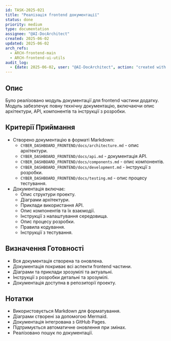 ```yaml
---
id: TASK-2025-021
title: "Реалізація frontend документації"
status: done
priority: medium
type: documentation
assignee: "@AI-DocArchitect"
created: 2025-06-02
updated: 2025-06-02
arch_refs:
  - ARCH-frontend-main
  - ARCH-frontend-ui-utils
audit_log:
  - {date: 2025-06-02, user: "@AI-DocArchitect", action: "created with status done"}
---
```

## Опис
Було реалізовано модуль документації для frontend частини додатку. Модуль забезпечує повну технічну документацію, включаючи опис архітектури, API, компонентів та інструкції з розробки.

## Критерії Приймання
- Створено документацію в форматі Markdown:
    - `CYBER_DASHBOARD_FRONTEND/docs/architecture.md` - опис архітектури.
    - `CYBER_DASHBOARD_FRONTEND/docs/api.md` - документація API.
    - `CYBER_DASHBOARD_FRONTEND/docs/components.md` - опис компонентів.
    - `CYBER_DASHBOARD_FRONTEND/docs/development.md` - інструкції з розробки.
    - `CYBER_DASHBOARD_FRONTEND/docs/testing.md` - опис процесу тестування.
- Документація включає:
    - Опис структури проекту.
    - Діаграми архітектури.
    - Приклади використання API.
    - Опис компонентів та їх взаємодії.
    - Інструкції з налаштування середовища.
    - Опис процесу розробки.
    - Правила кодування.
    - Інструкції з тестування.

## Визначення Готовності
- Вся документація створена та оновлена.
- Документація покриває всі аспекти frontend частини.
- Діаграми та приклади зрозумілі та актуальні.
- Інструкції з розробки детальні та зрозумілі.
- Документація доступна в репозиторії проекту.

## Нотатки
- Використовується Markdown для форматування.
- Діаграми створені за допомогою Mermaid.
- Документація інтегрована з GitHub Pages.
- Підтримується автоматичне оновлення при змінах.
- Реалізовано пошук по документації. 